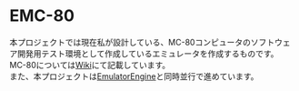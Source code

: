 # EMC-80
本プロジェクトでは現在私が設計している、MC-80コンピュータのソフトウェア開発用テスト環境として作成しているエミュレータを作成するものです。<br>
MC-80については[Wiki](https://github.com/Motunabe2/EMC-80/wiki)にて記載しています。<br>
また、本プロジェクトは[EmulatorEngine](https://github.com/Motunabe2/EmulationEngine?tab=readme-ov-file)と同時並行で進めています。<br>
